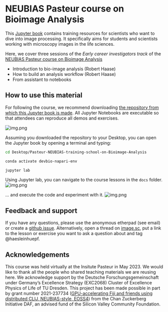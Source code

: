 # NEUBIAS Pasteur course on Bioimage Analysis

This [Jupyter book](https://jupyterbook.org/) contains training resources for scientists who want to dive into image processing.
It specifically aims for students and scientists working with microscopy images in the life sciences.

Here, we cover three sessions of the *Early career investigators track* of the [NEUBIAS Pasteur course on Bioimage Analysis](https://research.pasteur.fr/en/course/neubias-pasteur-course-on-bioimage-analysis/)

* Introduction to bio-image analysis (Robert Haase)
* How to build an analysis workflow (Robert Haase)
* From assistant to notebooks

## How to use this material

For following the course, we recommend downloading [the repository from which this Jupyter book is made](https://github.com/BiAPoL/Pasteur-NEUBIAS-training-school-on-Bioimage-Analysis).
All Jupyter Notebooks are executable so that attendees can reproduce all demos and exercises.

![img.png](how_to_download.png)

Assuming you downloaded the repository to your Desktop, you can open the Jupyter book by opening a terminal and typing:

```bash
cd Desktop/Pasteur-NEUBIAS-training-school-on-Bioimage-Analysis

conda activate devbio-napari-env

jupyter lab
```

Using Jupyter lab, you can navigate to the course lessons in the `docs` folder.
![img.png](jupyterlab.png)

... and execute the code and experiment with it.
![img.png](jupyterlab2.png)

## Feedback and support

If you have any questions, please use the anonymous etherpad (see email) or create a [github issue](https://github.com/BiAPoL/Pasteur-NEUBIAS-training-school-on-Bioimage-Analysis/issues).
Alternatively, open a thread on [image.sc](https://image.sc), put a link to the lesson or exercise you want to ask a question about and tag @haesleinhuepf.

## Acknowledgements

This course was held virtually at the Insitute Pasteur in May 2023. We would like to thank all the people who shared teaching materials we are reusing here.
We acknowledge support by the Deutsche Forschungsgemeinschaft under Germany’s Excellence Strategy (EXC2068) Cluster of Excellence Physics of Life of TU Dresden.
This project has been made possible in part by grant number 2021-237734 ([GPU-accelerating Fiji and friends using distributed CLIJ, NEUBIAS-style, EOSS4](https://chanzuckerberg.com/eoss/proposals/gpu-accelerating-fiji-and-friends-using-distributed-clij-neubias-style/)) from the Chan Zuckerberg Initiative DAF, an advised fund of the Silicon Valley Community Foundation.
